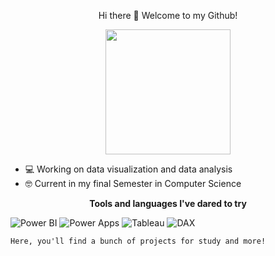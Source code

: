 <p align="center">
  Hi there 👋 Welcome to my Github!

</p>
<p align="center">
<img src="https://i.pinimg.com/736x/45/29/0d/45290ddb061a266e0767bc290218b62d.jpg" width="200">
</p>

- 💻 Working on data visualization and data analysis
- 🤓 Current in my final Semester in Computer Science

<p align="center">
  <strong>Tools and languages I've dared to try</strong>
</p>

![Power BI](https://img.shields.io/badge/PowerBI-F2C811?style=for-the-badge&logoColor=black)
![Power Apps](https://img.shields.io/badge/PowerApps-6A318E?style=for-the-badge&logoColor=white)
![Tableau](https://img.shields.io/badge/Tableau-1738F3?style=for-the-badge&logoColor=white)
![DAX](https://img.shields.io/badge/DAX-1738F3?style=for-the-badge&logoColor=white)

```
Here, you'll find a bunch of projects for study and more!
```




